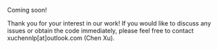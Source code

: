 Coming soon!

Thank you for your interest in our work! If you would like to discuss any issues or obtain the code immediately, please feel free to contact xuchennlp[at]outlook.com (Chen Xu).
